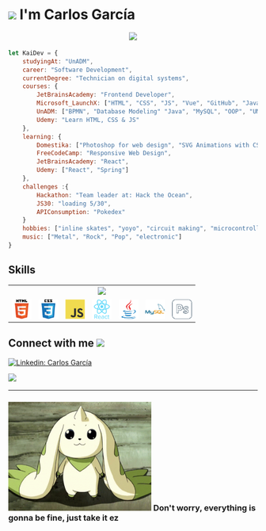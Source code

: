 
<h1><img src="./hi-husky.gif" height="200px"> I'm Carlos García</h1>
<p align="center">
<a href="https://github.com/DenverCoder1/readme-typing-svg">
    <img src="https://readme-typing-svg.herokuapp.com?lines=Project+Manager;Product+Owner;
        Web+Developer;Architectural+Design;UX/UI;Software+Engineer;
        Engineer+in+progress;Always%20learning%20new%20things&center=true&width=500&height=50">
</a>
</p>


```js
let KaiDev = {  
    studyingAt: "UnADM",
    career: "Software Development",
    currentDegree: "Technician on digital systems",
    courses: {
        JetBrainsAcademy: "Frontend Developer",
        Microsoft_LaunchX: ["HTML", "CSS", "JS", "Vue", "GitHub", "Java", "Docker"],
        UnADM: ["BPMN", "Database Modeling" "Java", "MySQL", "OOP", "UML"],
        Udemy: "Learn HTML, CSS & JS"
    },
    learning: {
        Domestika: ["Photoshop for web design", "SVG Animations with CSS"],
        FreeCodeCamp: "Responsive Web Design",
        JetBrainsAcademy: "React",
        Udemy: ["React", "Spring"]        
    },
    challenges :{
        Hackathon: "Team leader at: Hack the Ocean",
        JS30: "loading 5/30",
        APIConsumption: "Pokedex"
    }
    hobbies: ["inline skates", "yoyo", "circuit making", "microcontrollers", "plants"],
    music: ["Metal", "Rock", "Pop", "electronic"]
}
```
<h2>Skills</h2>
 <table>
  <tr>
    <th colspan="7">
      <img src = "https://media2.giphy.com/media/QssGEmpkyEOhBCb7e1/giphy.gif?cid=ecf05e47a0n3gi1bfqntqmob8g9aid1oyj2wr3ds3mg700bl&rid=giphy.gif" height=40px>
    </th>
  </tr>
  <tr>
    <td align="center">
      <img src="https://raw.githubusercontent.com/devicons/devicon/master/icons/html5/html5-original-wordmark.svg" alt="html5" width="40" height="40"/>
    </td>
    <td>
       <img src="https://raw.githubusercontent.com/devicons/devicon/master/icons/css3/css3-original-wordmark.svg" alt="css3" width="40" height="40" />
    </td>
    <td>
       <img src="https://raw.githubusercontent.com/devicons/devicon/master/icons/javascript/javascript-original.svg" alt="javascript" width="40" height="40"/>
    </td>
    <td>
      <img src="https://raw.githubusercontent.com/devicons/devicon/master/icons/react/react-original-wordmark.svg" alt="react" width="40" height="40" />
    </td>
    <td>
       <img src="https://raw.githubusercontent.com/devicons/devicon/master/icons/java/java-original.svg" alt="java" width="40" height="40" />
    </td>
    <td>
       <img src="https://raw.githubusercontent.com/devicons/devicon/master/icons/mysql/mysql-original-wordmark.svg" alt="mysql" width="40" height="40" /> 
    </td>
    <td>
       <img src="https://raw.githubusercontent.com/devicons/devicon/master/icons/photoshop/photoshop-line.svg" alt="photoshop" width="40" height="40" /> 
    </td>
    
  </tr>
  
</table> 



<h2> Connect with me <img src='https://raw.githubusercontent.com/ShahriarShafin/ShahriarShafin/main/Assets/handshake.gif' height="50px"> </h2>

[![Linkedin: Carlos García](https://img.shields.io/badge/-Carlos%20Garcia-blue?style=flat-square&logo=Linkedin&logoColor=white&link=https://www.linkedin.com/in/carlos-gmx3/)](https://www.linkedin.com/in/carlos-gmx3/)

<a target="_blank" href="mailto:carlos.gmx3@gmail.com">
  <img src="https://img.shields.io/badge/-Gmail-D14836?style=for-the-badge&logo=Gmail&logoColor=white"/>
</a>

<hr>


<h3><img src="./momantai.gif" height="220px"> Don't worry, everything is gonna be fine, just take it ez</h3>
